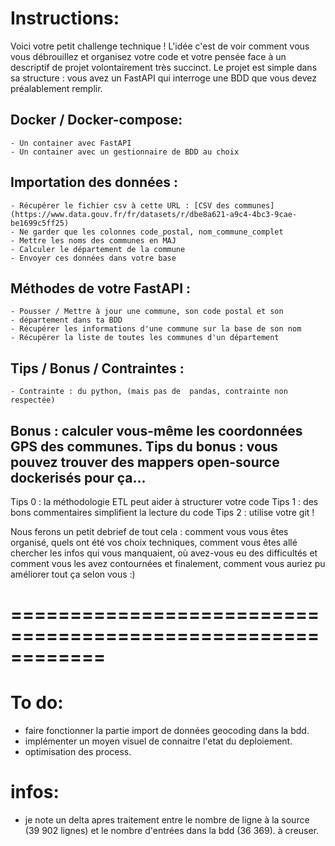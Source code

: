 # Instructions:

Voici votre petit challenge technique ! L'idée c'est de voir comment vous vous débrouillez et organisez votre code et votre pensée face à un descriptif de projet volontairement très succinct. Le projet est simple dans sa structure : vous avez un FastAPI qui interroge une BDD que vous devez préalablement remplir.

## Docker / Docker-compose:
	- Un container avec FastAPI
	- Un container avec un gestionnaire de BDD au choix

## Importation des données :
	- Récupérer le fichier csv à cette URL : [CSV des communes](https://www.data.gouv.fr/fr/datasets/r/dbe8a621-a9c4-4bc3-9cae-be1699c5ff25) 
	- Ne garder que les colonnes code_postal, nom_commune_complet
	- Mettre les noms des communes en MAJ
	- Calculer le département de la commune
	- Envoyer ces données dans votre base

## Méthodes de votre FastAPI :
	- Pousser / Mettre à jour une commune, son code postal et son 
	- département dans ta BDD
	- Récupérer les informations d'une commune sur la base de son nom
	- Récupérer la liste de toutes les communes d'un département

## Tips / Bonus / Contraintes :
	- Contrainte : du python, (mais pas de  pandas, contrainte non respectée)

## Bonus : calculer vous-même les coordonnées GPS des communes. Tips du bonus : vous pouvez trouver des mappers open-source dockerisés pour ça... 
Tips 0 : la méthodologie ETL peut aider à structurer votre code
Tips 1 : des bons commentaires simplifient la lecture du code
Tips 2 : utilise votre git !

Nous ferons un petit debrief de tout cela : comment vous vous êtes organisé, quels ont été vos choix techniques, comment vous êtes allé chercher les infos qui vous manquaient, où avez-vous eu des difficultés et comment vous les avez contournées et finalement, comment vous auriez pu améliorer tout ça selon vous :)

# ============================================================

# To do:

- faire fonctionner la partie import de données geocoding dans la bdd.
- implémenter un moyen visuel de connaitre l'etat du deploiement. 
- optimisation des process.


# infos:

- je note un delta apres traitement entre le nombre de ligne à la source (39 902 lignes) et le nombre d'entrées dans la bdd (36 369). à creuser.
